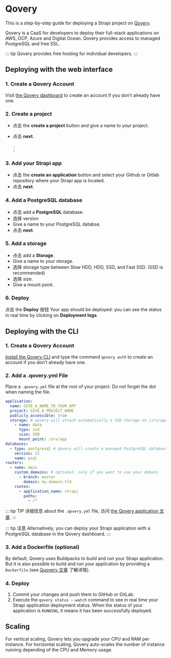 # Qovery

This is a step-by-step guide for deploying a Strapi project on [Qovery](https://www.qovery.com).

Qovery is a CaaS for developers to deploy their full-stack applications on AWS, GCP, Azure and Digital Ocean. Qovery provides access to managed PostgreSQL and free SSL.

::: tip
Qovery provides free hosting for individual developers.
:::

## Deploying with the web interface

### 1. Create a Qovery Account

Visit [the Qovery dashboard](https://start.qovery.com) to create an account if you don't already have one.

### 2. Create a project

- 点击 the **create a project** button and give a name to your project.
- 点击 **next**.

  ```
  .
  :
  ```

### 3. Add your Strapi app

- 点击 the **create an application** button and select your Github or Gitlab repository where your Strapi app is located.
- 点击 **next**.

### 4. Add a PostgreSQL database

- 点击 add a **PostgreSQL** database.
- 选择 version
- Give a name to your PostgreSQL databse.
- 点击 **next**.

### 5. Add a storage

- 点击 add a **Storage**.
- Give a name to your storage.
- 选择 storage type between Slow HDD, HDD, SSD, and Fast SSD. (SSD is recommended)
- 选择 size.
- Give a mount point.

### 6. Deploy

点击 the **Deploy** 按钮 Your app should be deployed: you can see the status in real time by clicking on **Deployment logs**.

## Deploying with the CLI

### 1. Create a Qovery Account

[Install the Qovery CLI](https://docs.qovery.com/docs/using-qovery/interface/cli/) and type the command `qovery auth` to create an account if you don't already have one.

### 2. Add a .qovery.yml File

Place a `.qovery.yml` file at the root of your project. Do not forget the dot when naming the file.

```yaml
application:
  name: GIVE_A_NAME_TO_YOUR_APP
  project: GIVE_A_PROJECT_NAME
  publicly_accessible: true
  storage: # qovery will attach automatically a SSD storage on /srv/app
    - name: data
      type: ssd
      size: 5GB
      mount_point: /srv/app
databases:
  - type: postgresql # qovery will create a managed PostgreSQL database
    version: 12
    name: psql
routers:
  - name: main
    custom_domains: # optional: only if you want to use your domain
      - branch: master
        domain: my.domain.tld
    routes:
      - application_name: strapi
        paths:
          - /*
```

::: tip TIP
详细信息 about the `.qovery.yml` file, 访问 [the Qovery application 文章](https://docs.qovery.com/docs/using-qovery/configuration/applications).
:::

::: tip 注意
Alternatively, you can deploy your Strapi application with a PostgreSQL database in the Qovery dashboard.
:::

### 3. Add a Dockerfile (optional)

By default, Qovery uses Buildpacks to build and run your Strapi application. But it is also possible to build and run your application by providing a `Dockerfile` (see [Quovery 文章](https://docs.qovery.com/docs/using-qovery/configuration/applications/#application-build) 了解详情).

### 4. Deploy

1. Commit your changes and push them to GitHub or GitLab.
2. Execute the `qovery status --watch` command to see in real time your Strapi application deployment status. When the status of your application is `RUNNING`, it means it has been successfully deployed.

## Scaling

For vertical scaling, Qovery lets you upgrade your CPU and RAM per instance. For horizontal scaling, Qovery auto-scales the number of instance running depending of the CPU and Memory usage.

